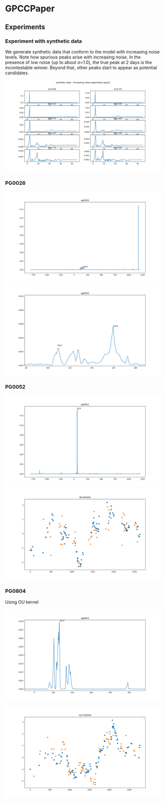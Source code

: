 # GPCCPaper


## Experiments

### Experiment with synthetic data

We generate synthetic data  that conform to the model with increasing noise levels. Note how spurious peaks arise with increasing noise. In the presence of low noise (up to about σ=1.0), the true peak at 2 days is the incontestable winner. Beyond that, other peaks start to appear as potential candidates.

![exp1](results/Synthetic/exp1_results.svg)

### PG0026
![PG0026](results/PG/pg0026_delays.png)
![PG0026](results/PG/pg0026_delays_detail.png)

### PG0052
![PG0052](results/PG/pg0052_delays.png)
![PG0052](results/PG/pg0052_aligned_58.png)


### PG0804

Using OU kernel

![PG0804](results/PG/pg0804_delays.png)

![PG0804](results/PG/pg0804_aligned_132.5.png)




